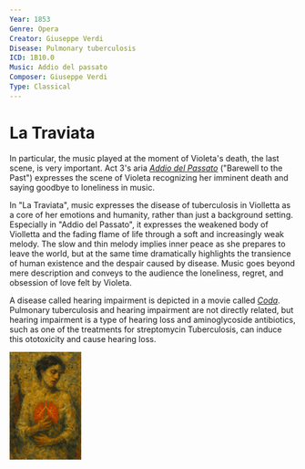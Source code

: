 ```yaml
---
Year: 1853
Genre: Opera
Creator: Giuseppe Verdi
Disease: Pulmonary tuberculosis
ICD: 1B10.0
Music: Addio del passato
Composer: Giuseppe Verdi
Type: Classical
---
```


# La Traviata

In particular, the music played at the moment of Violeta's death, the last scene, is very important. Act 3's aria [*Addio del Passato*](https://youtu.be/ug9gWXlyuDs?si=CCD_NZuu_2-vWA8U) ("Barewell to the Past") expresses the scene of Violeta recognizing her imminent death and saying goodbye to loneliness in music.

In "La Traviata", music expresses the disease of tuberculosis in Violletta as a core of her emotions and humanity, rather than just a background setting. Especially in "Addio del Passato", it expresses the weakened body of Violletta and the fading flame of life through a soft and increasingly weak melody. The slow and thin melody implies inner peace as she prepares to leave the world, but at the same time dramatically highlights the transience of human existence and the despair caused by disease. Music goes beyond mere description and conveys to the audience the loneliness, regret, and obsession of love felt by Violeta.

A disease called hearing impairment is depicted in a movie called [*Coda*](han_gahyeon.md). Pulmonary tuberculosis and hearing impairment are not directly related, but hearing impairment is a type of hearing loss and aminoglycoside antibiotics, such as one of the treatments for streptomycin Tuberculosis, can induce this ototoxicity and cause hearing loss.

<img src="./lee_jieun_img.png" alt="image dipicting Pulmonary tuberculosis" style="width:25%;" />
